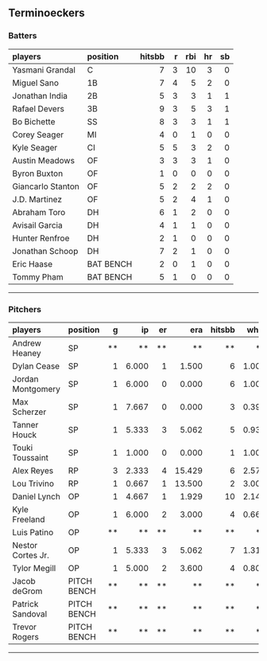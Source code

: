 ## Terminoeckers

### Batters

 
|players           |position  | hitsbb|  r| rbi| hr| sb| 
|:-----------------|:---------|------:|--:|---:|--:|--:| 
|Yasmani Grandal   |C         |      7|  3|  10|  3|  0| 
|Miguel Sano       |1B        |      7|  4|   5|  2|  0| 
|Jonathan India    |2B        |      5|  3|   3|  1|  1| 
|Rafael Devers     |3B        |      9|  3|   5|  3|  1| 
|Bo Bichette       |SS        |      8|  3|   3|  1|  1| 
|Corey Seager      |MI        |      4|  0|   1|  0|  0| 
|Kyle Seager       |CI        |      5|  5|   3|  2|  0| 
|Austin Meadows    |OF        |      3|  3|   3|  1|  0| 
|Byron Buxton      |OF        |      1|  0|   0|  0|  0| 
|Giancarlo Stanton |OF        |      5|  2|   2|  2|  0| 
|J.D. Martinez     |OF        |      5|  2|   4|  1|  0| 
|Abraham Toro      |DH        |      6|  1|   2|  0|  0| 
|Avisail Garcia    |DH        |      4|  1|   1|  0|  0| 
|Hunter Renfroe    |DH        |      2|  1|   0|  0|  0| 
|Jonathan Schoop   |DH        |      7|  2|   1|  0|  0| 
|Eric Haase        |BAT BENCH |      2|  0|   1|  0|  0| 
|Tommy Pham        |BAT BENCH |      5|  1|   0|  0|  0| 


* * *

### Pitchers

 
|players           |position    |  g|    ip| er|    era| hitsbb|  whip| so|  w| sv| 
|:-----------------|:-----------|--:|-----:|--:|------:|------:|-----:|--:|--:|--:| 
|Andrew Heaney     |SP          | **|    **| **|     **|     **|    **| **| **| **| 
|Dylan Cease       |SP          |  1| 6.000|  1|  1.500|      6| 1.000| 11|  1|  0| 
|Jordan Montgomery |SP          |  1| 6.000|  0|  0.000|      6| 1.000|  3|  0|  0| 
|Max Scherzer      |SP          |  1| 7.667|  0|  0.000|      3| 0.391| 10|  1|  0| 
|Tanner Houck      |SP          |  1| 5.333|  3|  5.062|      5| 0.938|  3|  0|  0| 
|Touki Toussaint   |SP          |  1| 1.000|  0|  0.000|      1| 1.000|  0|  0|  0| 
|Alex Reyes        |RP          |  3| 2.333|  4| 15.429|      6| 2.571|  3|  0|  1| 
|Lou Trivino       |RP          |  1| 0.667|  1| 13.500|      2| 3.000|  0|  0|  0| 
|Daniel Lynch      |OP          |  1| 4.667|  1|  1.929|     10| 2.143|  4|  0|  0| 
|Kyle Freeland     |OP          |  1| 6.000|  2|  3.000|      4| 0.667|  7|  1|  0| 
|Luis Patino       |OP          | **|    **| **|     **|     **|    **| **| **| **| 
|Nestor Cortes Jr. |OP          |  1| 5.333|  3|  5.062|      7| 1.312|  4|  0|  0| 
|Tylor Megill      |OP          |  1| 5.000|  2|  3.600|      4| 0.800|  5|  1|  0| 
|Jacob deGrom      |PITCH BENCH | **|    **| **|     **|     **|    **| **| **| **| 
|Patrick Sandoval  |PITCH BENCH | **|    **| **|     **|     **|    **| **| **| **| 
|Trevor Rogers     |PITCH BENCH | **|    **| **|     **|     **|    **| **| **| **| 


* * *


